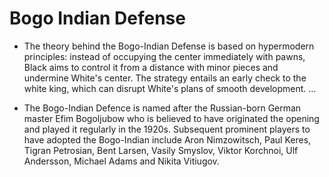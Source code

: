 # Bogo Indian Defense
- The theory behind the Bogo-Indian Defense is based on hypermodern principles: instead of occupying the center immediately with pawns, Black aims to control it from a distance with minor pieces and undermine White's center. The strategy entails an early check to the white king, which can disrupt White's plans of smooth development. ...

- The Bogo-Indian Defence is named after the Russian-born German master Efim Bogoljubow who is believed to have originated the opening and played it regularly in the 1920s. Subsequent prominent players to have adopted the Bogo-Indian include Aron Nimzowitsch, Paul Keres, Tigran Petrosian, Bent Larsen, Vasily Smyslov, Viktor Korchnoi, Ulf Andersson, Michael Adams and Nikita Vitiugov.

